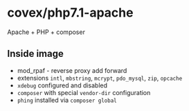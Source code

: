 covex/php7.1-apache
===================

Apache + PHP + composer

Inside image
------------

* mod_rpaf - reverse proxy add forward
* extensions `intl`, `mbstring`, `mcrypt`, `pdo_mysql`, `zip`, `opcache`
* `xdebug` configured and disabled
* `composer` with special `vendor-dir` configuration
* `phing` installed via `composer global`
